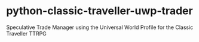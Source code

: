 # python-classic-traveller-uwp-trader
Speculative Trade Manager using the Universal World Profile for the Classic Traveller TTRPG
